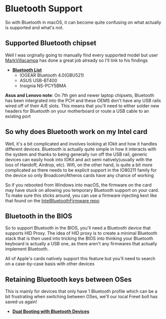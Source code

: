 # Bluetooth Support

So with Bluetooth in macOS, it can become quite confusing on what actually is supported and what's not.

## Supported Bluetooth chipset

Well I was orginally going to manually find every supported model but user [MarkVillacampa](https://www.tonymacx86.com/members/markvillacampa.1790473/) has done a great job already so I'll link to his findings

* **[Bluetooth List](https://www.tonymacx86.com/threads/guide-how-to-get-bluetooth-and-wifi-working.275962/)**
  * IOGEAR Bluetooth 4.0(GBU521)
  * ASUS USB-BT400
  * Insignia NS-PCY5BMA
  
**Asus and Lenovo note**: On 7th gen and newer laptop chipsets, Bluetooth has been intergrated into the PCH and these OEMS don't have any USB rails wired off of their A/E slots. This means that you'll need to either solder new headers for Bluetooth on your motherboard or route a USB cable to an existing port

## So why does Bluetooth work on my Intel card

Well, it's a bit complicated and involves looking at IOkit and how it handles different devices. Bluetooth is actually quite simple in how it interacts with the system and thanks to being generally run off the USB rail, generic devices can easily hook into IOKit and act semi natively\(usually with the loss of Handoff, Airdrop, etc\). Wifi, on the other hand, is quite a bit more complicated as there needs to be explicit support in the IO80211 family for the device so only Broadcom/Atheros cards have any chance of working

So if you rebooted from Windows into macOS, the firmware on the card may have stuck on allowing you temporary Bluetooth support on your card. To make sure this sticks around, you can use a firmware injecting kext like that found on the [IntelBluetoothFirmware repo](https://github.com/zxystd/IntelBluetoothFirmware)

## Bluetooth in the BIOS

So to support Bluetooth in the BIOS, you'll need a Bluetooth device that supports HID Proxy. The idea of HID proxy is to create a minimal Bluetooth stack that is then used into tricking the BIOS into thinking your Bluetooth keyboard is actually a USB one, as there aren't any firmwares that actually implement Bluetooth.

All of Apple's cards natively support this feature but you'll need to search on a case-by-case basis with other devices

## Retaining Bluetooth keys between OSes

This is mainly for devices that only have 1 Bluetooth profile which can be a bit frustrating when switching between OSes, we'll our local Frewt boll has saved us again!

* **[Dual Booting with Bluetooth Devices](https://github.com/dortania/clover-laptop-guide/blob/master/extras/dual-booting-with-bluetooth-devices.md)**
